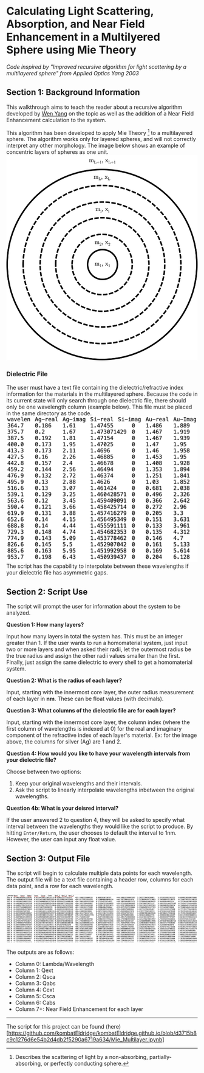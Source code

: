 # Calculating Light Scattering, Absorption, and Near Field Enhancement in a Multilyered Sphere using Mie Theory

*Code inspired by "Improved recursive algorithm for light scattering by a multilayered sphere" from Applied Optics Yang 2003*

## Section 1: Background Information
This walkthrough aims to teach the reader about a recursive algorithm developed by [Wen Yang](https://opg.optica.org/ao/abstract.cfm?uri=ao-42-9-1710) on the topic as well as the addition of a Near Field Enhancement calculation to the system.

This algorithm has been developed to apply Mie Theory [^j] to a multilayered sphere. The algorithm works only for layered spheres, and will not correctly interpret any other morphology. The image below shows an example of concentric layers of spheres as one unit. 
![Multilayer Diagram](/pictures/multilayerimg.png)
### Dielectric File
The user must have a text file containing the dielectric/refractive index information for the materials in the multilayered sphere. Because the code in its current state will only search through one dielectric file, there should only be one wavelength column (example below). This file must be placed in the same directory as the code.
![Dielectric Example](/pictures/diel_img.png)
The script has the capability to interpolate between these wavelengths if your dielectric file has asymmetric gaps. 

## Section 2: Script Use
The script will prompt the user for information about the system to be analyzed.

**Question 1: How many layers?**

Input how many layers in total the system has. This must be an integer greater than 1. If the user wants to run a homomaterial system, just input two or more layers and when asked their radii, let the outermost radius be the true radius and assign the other radii values smaller than the first. Finally, just assign the same dielectric to every shell to get a homomaterial system.

**Question 2: What is the radius of each layer?**

Input, starting with the innermost core layer, the outer radius measurement of each layer in **nm**. These can be float values (with decimals).

**Question 3: What columns of the dielectric file are for each layer?**

Input, starting with the innermost core layer, the column index (where the first column of wavelengths is indexed at 0) for the real and imaginary component of the refractive index of each layer's material. Ex: for the image above, the columns for silver (Ag) are 1 and 2.

**Question 4: How would you like to have your wavelength intervals from your dielectric file?**

Choose between two options:

1. Keep your original wavelengths and their intervals.
2. Ask the script to linearly interpolate wavelengths inbetween the original wavelengths.

**Question 4b: What is your deisred interval?**

If the user answered 2 to question 4, they will be asked to specify what interval between the wavelengths they would like the script to produce. By hitting `Enter/Return`, the user chooses to default the interval to 1nm. However, the user can input any float value.

## Section 3: Output File

The script will begin to calculate multiple data points for each wavelength. The output file will be a text file containing a header row, columns for each data point, and a row for each wavelength.

![Output File](/pictures/output_img.png)

The outputs are as follows:

- Column 0: Lambda/Wavelength
- Column 1: Qext
- Column 2: Qsca
- Column 3: Qabs
- Column 4: Cext
- Column 5: Csca
- Column 6: Cabs
- Column 7+: Near Field Enhancement for each layer

---
The script for this project can be found (here)[https://github.com/kombatEldridge/kombatEldridge.github.io/blob/d3715b8c9c1276d6e54b2d4db2f5290a6719a634/Mie_Multilayer.ipynb]

[^j]: Describes the scattering of light by a non-absorbing, partially-absorbing, or perfectly conducting sphere.